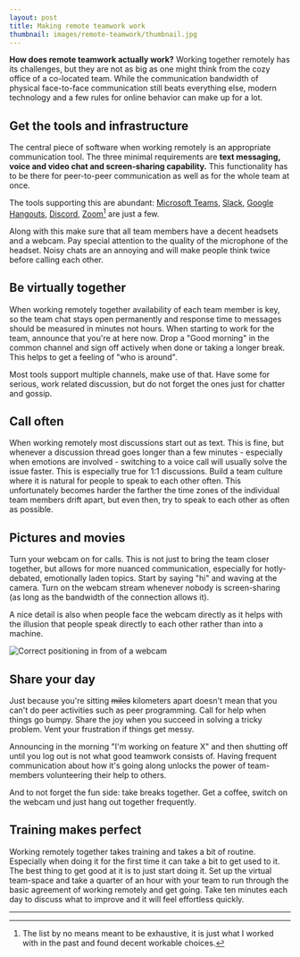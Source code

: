 ```yaml
---
layout: post
title: Making remote teamwork work
thumbnail: images/remote-teamwork/thumbnail.jpg
---
```


**How does remote teamwork actually work?** Working together remotely has its challenges, but they are not as big as one might think from the cozy office of a co-located team. While the communication bandwidth of physical face-to-face communication still beats everything else, modern technology and a few rules for online behavior can make up for a lot.

## Get the tools and infrastructure

The central piece of software when working remotely is an appropriate communication tool. The three minimal requirements are **text messaging, voice and video chat and screen-sharing capability.** This functionality has to be there for peer-to-peer communication as well as for the whole team at once. 

The tools supporting this are abundant: [Microsoft Teams](https://teams.microsoft.com/start), [Slack](https://slack.com), [Google Hangouts](https://hangouts.google.com/), [Discord](https://discordapp.com/), [Zoom](https://zoom.us/)[^1] are just a few. 

Along with this make sure that all team members have a decent headsets and a webcam. Pay special attention to the quality of the microphone of the headset. Noisy chats are an annoying and will make people think twice before calling each other. 

## Be virtually together

When working remotely together availability of each team member is key, so the team chat stays open permanently and response time to messages should be measured in minutes not hours. When starting to work for the team, announce that you're at here now. Drop a "Good morning" in the common channel and sign off actively when done or taking a longer break. This helps to get a feeling of "who is around". 

Most tools support multiple channels, make use of that. Have some for serious, work related discussion, but do not forget the ones just for chatter and gossip. 

## Call often

When working remotely most discussions start out as text. This is fine, but whenever a discussion thread goes longer than a few minutes - especially when emotions are involved - switching to a voice call will usually solve the issue faster. This is especially true for 1:1 discussions. Build a team culture where it is natural for people to speak to each other often. This unfortunately becomes harder the farther the time zones of the individual team members drift apart, but even then, try to speak to each other as often as possible. 

## Pictures and movies

Turn your webcam on for calls. This is not just to bring the team closer together, but allows for more nuanced communication, especially for hotly-debated, emotionally laden topics. Start by saying "hi" and waving at the camera. Turn on the webcam stream whenever nobody is screen-sharing (as long as the bandwidth of the connection allows it). 

A nice detail is also when people face the webcam directly as it helps with the illusion that people speak directly to each other rather than into a machine. 

![Correct positioning in from of a webcam]({{site.baseurl}}/images/remote-teamwork/webcam-position_small.jpg)

## Share your day

Just because you're sitting ~~miles~~ kilometers apart doesn't mean that you can't do peer activities such as peer programming. Call for help when things go bumpy. Share the joy when you succeed in solving a tricky problem. Vent your frustration if things get messy. 

Announcing in the morning "I'm working on feature X" and then shutting off until you log out is not what good teamwork consists of. Having  frequent communication about how it's going along unlocks the power of team-members volunteering their help to others. 

And to not forget the fun side: take breaks together. Get a coffee, switch on the webcam und just hang out together frequently.

## Training makes perfect

Working remotely together takes training and takes a bit of routine. Especially when doing it for the first time it can take a bit to get used to it. The best thing to get good at it is to just start doing it. Set up the virtual team-space and take a quarter of an hour with your team to run through the basic agreement of working remotely and get going. Take ten minutes each day to discuss what to improve and it will feel effortless quickly. 


---
[^1]: The list by no means meant to be exhaustive, it is just what I worked with in the past and found decent workable choices.


